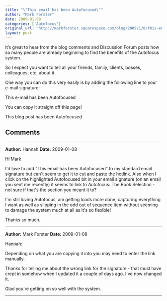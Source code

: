 ```yaml
---
title: "\"This email has been Autofocused\""
author: "Mark Forster"
date: 2009-01-08
categories: ['Autofocus']
original_url: "http://markforster.squarespace.com/blog/2009/1/8/this-email-has-been-autofocused.html"
layout: post
---
```


It’s great to hear from the blog comments and Discussion Forum posts how so many people are already beginning to find the benefits of the Autofocus system.

So I expect you want to tell all your friends, family, clients, bosses, colleagues, etc, about it.

One way you can do this very easily is by adding the following line to your e-mail signature:

This e-mail has been Autofocused

You can copy it straight off this page!

This blog post has been Autofocused


## Comments

---

**Author:** Hannah
**Date:** 2009-01-08

Hi Mark  
  
I'd love to add "This email has been Autofocused" to my standard email signature but can't seem to get it to cut and paste the hotlink. Also when I click on the highlighted Autofocused bit in your email signature (on an email you sent me recently) it seems to link to Autofocus: The Book Selection - not sure if that's the section you meant it to?  
  
I'm still loving Autofocus, am getting loads more done, capturing everything I want as well as slipping in the odd out of sequence item without seeming to damage the system much at all as it's so flexible!  
  
Thanks so much.

---

**Author:** Mark Forster
**Date:** 2009-01-08

Hannah:  
  
Depending on what you are copying it into you may need to enter the link manually.  
  
Thanks for telling me about the wrong link for the signature - that must have crept in somehow when I updated it a couple of days ago. I've now changed it.  
  
Glad you're getting on so well with the system.

---
